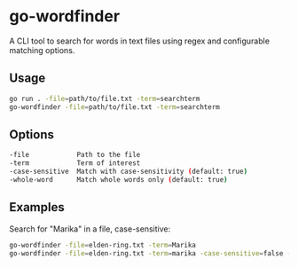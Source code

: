 # go-wordfinder

A CLI tool to search for words in text files using regex and configurable matching options.

## Usage

```bash
go run . -file=path/to/file.txt -term=searchterm
go-wordfinder -file=path/to/file.txt -term=searchterm
```

## Options

```bash
-file            Path to the file
-term            Term of interest
-case-sensitive  Match with case-sensitivity (default: true)
-whole-word      Match whole words only (default: true)
```

## Examples

Search for "Marika" in a file, case-sensitive:

```bash
go-wordfinder -file=elden-ring.txt -term=Marika
go-wordfinder -file=elden-ring.txt -term=marika -case-sensitive=false -whole-word=true
```

